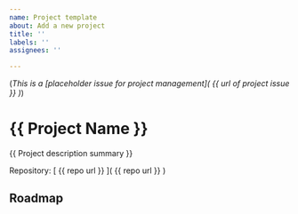 ```yaml
---
name: Project template
about: Add a new project
title: ''
labels: ''
assignees: ''

---
```


(_This is a [placeholder issue for project management]( {{ url of project issue }} )_)

# {{ Project Name }}

{{ Project description summary }}

Repository: [ {{ repo url }} ]( {{ repo url }} )

## Roadmap
